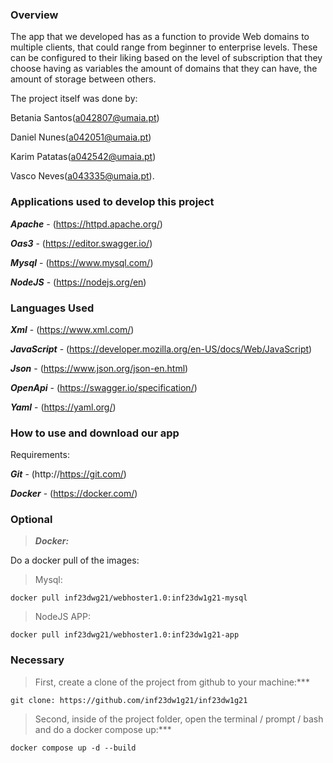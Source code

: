 
### Overview

The app that we developed has as a function to provide Web domains to multiple clients, that could range from beginner to enterprise levels. These can be configured to their liking based on the level of subscription that they choose having as variables the amount of domains that they can have, the amount of storage between others.

The project itself was done by:

Betania Santos(a042807@umaia.pt)

Daniel Nunes(a042051@umaia.pt)

Karim Patatas(a042542@umaia.pt)

Vasco Neves(a043335@umaia.pt).

### Applications used to develop this project

***Apache*** - (https://httpd.apache.org/)

***Oas3*** - (https://editor.swagger.io/) 

***Mysql*** - (https://www.mysql.com/)

***NodeJS*** - (https://nodejs.org/en)

### Languages Used

***Xml*** - (https://www.xml.com/)

***JavaScript*** - (https://developer.mozilla.org/en-US/docs/Web/JavaScript)

***Json*** - (https://www.json.org/json-en.html)

***OpenApi*** - (https://swagger.io/specification/)

***Yaml*** - (https://yaml.org/)

### How to use and download our app


Requirements:

***Git*** - (http://https://git.com/)

***Docker*** - (https://docker.com/)

### **Optional**

> ***Docker:*** 

Do a docker pull of the images:

> Mysql:
```
docker pull inf23dwg21/webhoster1.0:inf23dw1g21-mysql
```
> NodeJS APP:
```
docker pull inf23dwg21/webhoster1.0:inf23dw1g21-app
```
### **Necessary**

> First, create a clone of the project from github to your machine:***
```
git clone: https://github.com/inf23dw1g21/inf23dw1g21
```

> Second, inside of the project folder, open the terminal / prompt / bash and do a docker compose up:***
```
docker compose up -d --build
```
